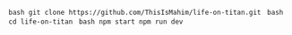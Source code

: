 ``bash
git clone https://github.com/ThisIsMahim/life-on-titan.git
``
``bash
cd life-on-titan
``
``bash
npm start
npm run dev
``
